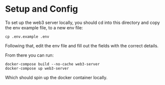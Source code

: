 # Setup and Config

To set up the web3 server locally, you should cd into this directory and copy the env example file, to a new env file:

```
cp .env.example .env
```

Following that, edit the env file and fill out the fields with the correct details.

From there you can run:

```
docker-compose build --no-cache web3-server
docker-compose up web3-server
```
Which should spin up the docker container locally.

